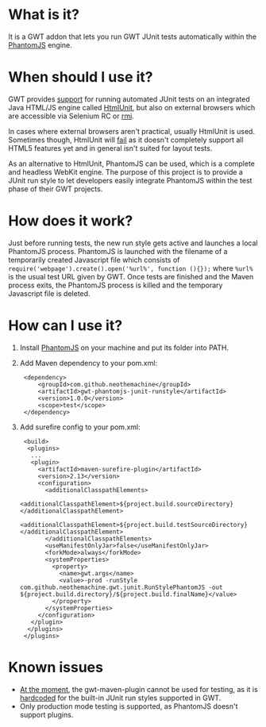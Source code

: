 What is it?
===========

It is a GWT addon that lets you run GWT JUnit tests automatically within the
[PhantomJS](http://phantomjs.org/) engine.

When should I use it?
====================

GWT provides [support](https://developers.google.com/web-toolkit/doc/latest/DevGuideTesting)
for running automated JUnit tests on an integrated Java HTML/JS engine called
[HtmlUnit](http://htmlunit.sourceforge.net/), but also on external browsers which are
accessible via Selenium RC or [rmi](https://developers.google.com/web-toolkit/doc/latest/DevGuideTestingRemoteTesting#Remote_Web).

In cases where external browsers aren't practical, usually HtmlUnit is used. Sometimes though,
HtmlUnit will [fail](https://developers.google.com/web-toolkit/doc/latest/DevGuideTestingHtmlUnit) as
it doesn't completely support all HTML5 features yet and in general isn't suited for layout tests.

As an alternative to HtmlUnit, PhantomJS can be used, which is a complete and headless WebKit engine.
The purpose of this project is to provide a JUnit run style to let developers easily integrate
PhantomJS within the test phase of their GWT projects.

How does it work?
=================

Just before running tests, the new run style gets active and launches a local PhantomJS process.
PhantomJS is launched with the filename of a temporarily created Javascript file which consists of
`require('webpage').create().open('%url%', function (){});` where `%url%` is the usual test URL given
by GWT. Once tests are finished and the Maven process exits, the PhantomJS process is killed and
the temporary Javascript file is deleted.

How can I use it?
=================

1. Install [PhantomJS](http://phantomjs.org/download.html) on your machine and put its folder into PATH.
2. Add Maven dependency to your pom.xml:

		<dependency>
			<groupId>com.github.neothemachine</groupId>
			<artifactId>gwt-phantomjs-junit-runstyle</artifactId>
			<version>1.0.0</version>
			<scope>test</scope>
		</dependency>

3. Add surefire config to your pom.xml:

		<build>
		 <plugins>
		  ...
		  <plugin>
		    <artifactId>maven-surefire-plugin</artifactId>
		    <version>2.13</version>
		    <configuration>
		      <additionalClasspathElements>
		        <additionalClasspathElement>${project.build.sourceDirectory}</additionalClasspathElement>
		        <additionalClasspathElement>${project.build.testSourceDirectory}</additionalClasspathElement>
		      </additionalClasspathElements>
		      <useManifestOnlyJar>false</useManifestOnlyJar>
		      <forkMode>always</forkMode>
		      <systemProperties>
		        <property>
		          <name>gwt.args</name>
		          <value>-prod -runStyle com.github.neothemachine.gwt.junit.RunStylePhantomJS -out ${project.build.directory}/${project.build.finalName}</value>
		        </property>
		      </systemProperties>
		    </configuration>
		  </plugin>
		 </plugins>
		</plugins>


Known issues
============

- [At the moment](http://jira.codehaus.org/browse/MGWT-351), the gwt-maven-plugin cannot
  be used for testing, as it is 
  [hardcoded](https://github.com/gwt-maven-plugin/gwt-maven-plugin/blob/master/src/main/java/org/codehaus/mojo/gwt/shell/TestMojo.java#L298)
  for the built-in JUnit run styles supported in GWT.
- Only production mode testing is supported, as PhantomJS doesn't support plugins. 
